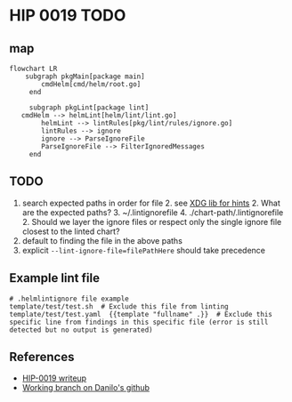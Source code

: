 # HIP 0019 TODO

## map

```mermaid
flowchart LR
    subgraph pkgMain[package main]
        cmdHelm[cmd/helm/root.go]
     end
        
     subgraph pkgLint[package lint]
   cmdHelm --> helmLint[helm/lint/lint.go]
        helmLint --> lintRules[pkg/lint/rules/ignore.go]
        lintRules --> ignore
        ignore --> ParseIgnoreFile
        ParseIgnoreFile --> FilterIgnoredMessages
     end
```

## TODO

1. search expected paths in order for file
   2. see [XDG lib for hints](https://github.com/adrg/xdg)
   2. What are the expected paths?
      3. ~/.lintignorefile
      4. ./chart-path/.lintignorefile
   2. Should we layer the ignore files or respect only the single ignore file closest to the linted chart?
2. default to finding the file in the above paths
3. explicit `--lint-ignore-file=filePathHere` should take precedence

## Example lint file

```
# .helmlintignore file example 
template/test/test.sh  # Exclude this file from linting 
template/test/test.yaml  {{template "fullname" .}}  # Exclude this specific line from findings in this specific file (error is still detected but no output is generated)
```

## References

- [HIP-0019 writeup](https://github.com/danilo-patrucco/community/blob/helm_ignore_HIP/hips/hip-0019.md)
- [Working branch on Danilo's github](https://github.com/helm/helm/compare/main...danilo-patrucco:helm:HIP-0019)